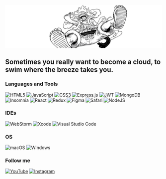 [![Header](https://github.com/yourChupuzrik/yourChupuzrik/blob/main/assets/luffy.png)](https://www.youtube.com/channel/UC9_jnRiMCgx5s733lhqYGWg)

## Sometimes you really want to become a cloud, to swim where the breeze takes you.

### Languages and Tools
![HTML5](https://img.shields.io/badge/HTML5-black?style=for-the-badge&logo=html5)
![JavaScript](https://img.shields.io/badge/javascript-black?style=for-the-badge&logo=javascript)
![CSS3](https://img.shields.io/badge/css3-black.svg?style=for-the-badge&logo=css3&logoColor=blue)
![Express.js](https://img.shields.io/badge/express.js-black?style=for-the-badge&logo=express&logoColor=%2361DAFB)
![JWT](https://img.shields.io/badge/JWT-black?style=for-the-badge&logo=JSON%20web%20tokens)
![MongoDB](https://img.shields.io/badge/MongoDB-black?style=for-the-badge&logo=mongodb)
![Insomnia](https://img.shields.io/badge/Insomnia-black?style=for-the-badge&logo=insomnia&logoColor=5849BE)
![React](https://img.shields.io/badge/react-black?style=for-the-badge&logo=react)
![Redux](https://img.shields.io/badge/redux-black.svg?style=for-the-badge&logo=redux&logoColor=764abc)
![Figma](https://img.shields.io/badge/figma-black?style=for-the-badge&logo=figma)
![Safari](https://img.shields.io/badge/Safari-black?style=for-the-badge&logo=Safari)
![NodeJS](https://img.shields.io/badge/node.js-black?style=for-the-badge&logo=node.js)

### IDEs
![WebStorm](https://img.shields.io/badge/webstorm-black?style=for-the-badge&logo=webstorm)
![Xcode](https://img.shields.io/badge/Xcode-black?style=for-the-badge&logo=Xcode)
![Visual Studio Code](https://img.shields.io/badge/Visual%20Studio%20Code-black.svg?style=for-the-badge&logo=visual-studio-code&logoColor=blue)

### OS
![macOS](https://img.shields.io/badge/mac%20os-black?style=for-the-badge&logo=macos)
![Windows](https://img.shields.io/badge/Windows-black?style=for-the-badge&logo=windows&logoColor=0078d4)

### Follow me
[![YouTube](https://img.shields.io/badge/-YouTube-black?style=for-the-badge&logo=YouTube&logoColor=FF0000)](https://www.youtube.com/channel/UC9_jnRiMCgx5s733lhqYGWg)
[![Instagram](https://img.shields.io/badge/-Instagram-black?style=for-the-badge&logo=instagram&logoColor=B4068E)](https://www.instagram.com/yourchupuzrik/)